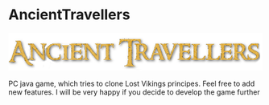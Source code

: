 # AncientTravellers

![logo](https://raw.githubusercontent.com/jenkings/AncientTravellers/master/Resources/Backgrounds/logo.png)

PC java game, which tries to clone Lost Vikings principes. Feel free to add new features. I will be very happy if you decide to develop the game further
